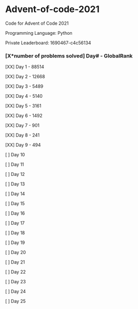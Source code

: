 # Advent-of-code-2021

Code for Advent of Code 2021

Programming Language: Python

Private Leaderboard: 1690467-c4c56134

### [X*number of problems solved] Day# - GlobalRank

[XX] Day 1 - 88514

[XX] Day 2 - 12668

[XX] Day 3 - 5489

[XX] Day 4 - 5140

[XX] Day 5 - 3161

[XX] Day 6 - 1492

[XX] Day 7 - 901

[XX] Day 8 - 241

[XX] Day 9 - 494

[ ] Day 10

[ ] Day 11

[ ] Day 12

[ ] Day 13

[ ] Day 14

[ ] Day 15

[ ] Day 16

[ ] Day 17

[ ] Day 18

[ ] Day 19

[ ] Day 20

[ ] Day 21

[ ] Day 22

[ ] Day 23

[ ] Day 24

[ ] Day 25
